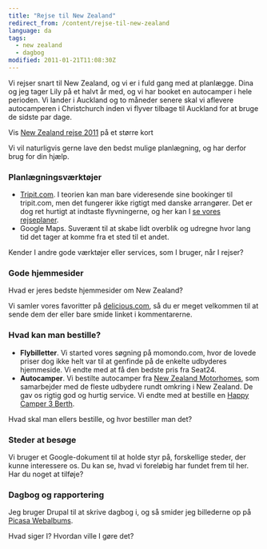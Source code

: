 ```yaml
---
title: "Rejse til New Zealand"
redirect_from: /content/rejse-til-new-zealand
language: da
tags:
  - new zealand
  - dagbog
modified: 2011-01-21T11:08:30Z
---
```


Vi rejser snart til New Zealand, og vi er i fuld gang med at planlægge. Dina og jeg tager Lily på et halvt år med, og vi har booket en autocamper i hele perioden. Vi lander i Auckland og to måneder senere skal vi aflevere autocamperen i Christchurch inden vi flyver tilbage til Auckland for at bruge de sidste par dage.

  
Vis [New Zealand rejse 2011](http://maps.google.com/maps/ms?ie=UTF8&hl=da&msa=0&msid=208789482094768845321.00049840f135b26ec7986&ll=-43.487693,172.538283&spn=29.025693,79.013672&t=h&source=embed) på et større kort

Vi vil naturligvis gerne lave den bedst mulige planlægning, og har derfor brug for din hjælp.

### Planlægningsværktøjer

- [Tripit.com](http://tripit.com). I teorien kan man bare videresende sine bookinger til tripit.com, men det fungerer ikke rigtigt med danske arrangører. Det er dog ret hurtigt at indtaste flyvningerne, og her kan I [se vores rejseplaner](http://www.tripit.com/trip/public/id/7602AB6262CD).
- Google Maps. Suverænt til at skabe lidt overblik og udregne hvor lang tid det tager at komme fra et sted til et andet.

Kender I andre gode værktøjer eller services, som I bruger, når I rejser?

### Gode hjemmesider

Hvad er jeres bedste hjemmesider om New Zealand?

Vi samler vores favoritter på [delicious.com](http://www.delicious.com/lsolesen/new-zealand), så du er meget velkommen til at sende dem der eller bare smide linket i kommentarerne.

### Hvad kan man bestille?

- **Flybilletter**. Vi started vores søgning på momondo.com, hvor de lovede priser dog ikke helt var til at genfinde på de enkelte udbyderes hjemmeside. Vi endte med at få den bedste pris fra Seat24.
- **Autocamper**. Vi bestilte autocamper fra [New Zealand Motorhomes](http://www.newzealand-motorhomes.com), som samarbejder med de fleste udbydere rundt omkring i New Zealand. De gav os rigtig god og hurtig service. Vi endte med at bestille en [Happy Camper 3 Berth](http://budget.newzealand-motorhomes.com/Happy+Camper+3+berth/?pd=15&pm=01&py=2011&dd=02&dm=03&dy=2011&pickup=Auckland&dropoff=Christchurch&adults=2&vehicles=1&model=1).

Hvad skal man ellers bestille, og hvor bestiller man det?

### Steder at besøge

Vi bruger et Google-dokument til at holde styr på, forskellige steder, der kunne interessere os. Du kan se, hvad vi foreløbig har fundet frem til her. Har du noget at tilføje?

### Dagbog og rapportering

Jeg bruger Drupal til at skrive dagbog i, og så smider jeg billederne op på [Picasa Webalbums](http://picasaweb.google.com/lsolesen/2011NewZealand).

Hvad siger I? Hvordan ville I gøre det?
